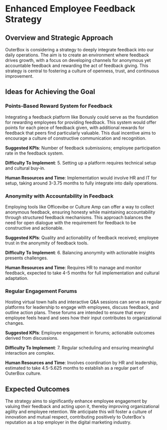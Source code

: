 # Enhanced Employee Feedback Strategy

## Overview and Strategic Approach
OuterBox is considering a strategy to deeply integrate feedback into our daily operations. The aim is to create an environment where feedback drives growth, with a focus on developing channels for anonymous yet accountable feedback and rewarding the act of feedback giving. This strategy is central to fostering a culture of openness, trust, and continuous improvement.

## Ideas for Achieving the Goal

### Points-Based Reward System for Feedback
Integrating a feedback platform like Bonusly could serve as the foundation for rewarding employees for providing feedback. This system would offer points for each piece of feedback given, with additional rewards for feedback that peers find particularly valuable. This dual incentive aims to encourage a culture of constructive communication and recognition.

**Suggested KPIs**: Number of feedback submissions; employee participation rate in the feedback system.

**Difficulty To Implement**: 5. Setting up a platform requires technical setup and cultural buy-in.

**Human Resources and Time**: Implementation would involve HR and IT for setup, taking around 3-3.75 months to fully integrate into daily operations.

### Anonymity with Accountability in Feedback
Employing tools like Officevibe or Culture Amp can offer a way to collect anonymous feedback, ensuring honesty while maintaining accountability through structured feedback mechanisms. This approach balances the need for open dialogue with the requirement for feedback to be constructive and actionable.

**Suggested KPIs**: Quality and actionability of feedback received; employee trust in the anonymity of feedback tools.

**Difficulty To Implement**: 6. Balancing anonymity with actionable insights presents challenges.

**Human Resources and Time**: Requires HR to manage and monitor feedback, expected to take 4-5 months for full implementation and cultural adaptation.

### Regular Engagement Forums
Hosting virtual town halls and interactive Q&A sessions can serve as regular platforms for leadership to engage with employees, discuss feedback, and outline action plans. These forums are intended to ensure that every employee feels heard and sees how their input contributes to organizational changes.

**Suggested KPIs**: Employee engagement in forums; actionable outcomes derived from discussions.

**Difficulty To Implement**: 7. Regular scheduling and ensuring meaningful interaction are complex.

**Human Resources and Time**: Involves coordination by HR and leadership, estimated to take 4.5-5.625 months to establish as a regular part of OuterBox culture.

## Expected Outcomes
The strategy aims to significantly enhance employee engagement by valuing their feedback and acting upon it, thereby improving organizational agility and employee retention. We anticipate this will foster a culture of innovation and mutual respect, contributing positively to OuterBox's reputation as a top employer in the digital marketing industry.
